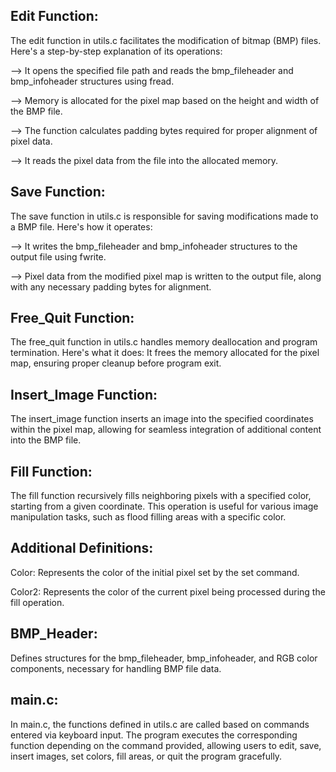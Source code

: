 ## Edit Function:

The edit function in utils.c facilitates the modification of bitmap (BMP) files. Here's a step-by-step explanation of its operations:

--> It opens the specified file path and reads the bmp_fileheader and bmp_infoheader structures using fread.

--> Memory is allocated for the pixel map based on the height and width of the BMP file.

--> The function calculates padding bytes required for proper alignment of pixel data.

--> It reads the pixel data from the file into the allocated memory.

## Save Function:

The save function in utils.c is responsible for saving modifications made to a BMP file. Here's how it operates:

--> It writes the bmp_fileheader and bmp_infoheader structures to the output file using fwrite.

--> Pixel data from the modified pixel map is written to the output file, along with any necessary padding bytes for alignment.

## Free_Quit Function:

The free_quit function in utils.c handles memory deallocation and program termination. Here's what it does:
It frees the memory allocated for the pixel map, ensuring proper cleanup before program exit.

## Insert_Image Function:

The insert_image function inserts an image into the specified coordinates within the pixel map, allowing for seamless integration of additional content into the BMP file.

## Fill Function:

The fill function recursively fills neighboring pixels with a specified color, starting from a given coordinate. This operation is useful for various image manipulation tasks, such as flood filling areas with a specific color.
## Additional Definitions:
Color: Represents the color of the initial pixel set by the set command.

Color2: Represents the color of the current pixel being processed during the fill operation.

## BMP_Header:

Defines structures for the bmp_fileheader, bmp_infoheader, and RGB color components, necessary for handling BMP file data.
## main.c:

In main.c, the functions defined in utils.c are called based on commands entered via keyboard input.
The program executes the corresponding function depending on the command provided, allowing users to edit, save, insert images, set colors, fill areas, or quit the program gracefully.
